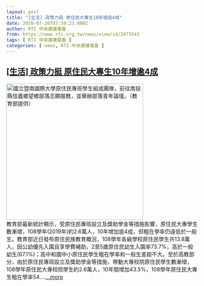 ```yaml
---
layout: post
title: "[生活] 政策力挺 原住民大專生10年增逾4成"
date: 2020-07-26T07:59:23.000Z
author: RTI 中央廣播電臺
from: https://www.rti.org.tw/news/view/id/2073543
tags: [ RTI 中央廣播電臺 ]
categories: [ news, RTI 中央廣播電臺 ]
---
```

<!--1595750363000-->
[[生活] 政策力挺 原住民大專生10年增逾4成](https://www.rti.org.tw/news/view/id/2073543)
------

<div>
<img src="https://static.rti.org.tw/assets/thumbnails/2019/09/22/20190922000013M.jpg" width="360" alt="國立暨南國際大學原住民專班學生組成團隊，前往南投縣信義鄉望鄉部落志願服務，並舉辦部落青年論壇。（教育部提供）" title="國立暨南國際大學原住民專班學生組成團隊，前往南投縣信義鄉望鄉部落志願服務，並舉辦部落青年論壇。（教育部提供）"><br>教育部最新統計顯示，受原住民專班設立及獎助學金等措施影響，原住民大專學生數漸增，108學年(2019年)約2.6萬人，10年增加逾4成，但粗在學率仍遠低於一般生。教育部近日發布原住民族教育概況，108學年各級學校原住民學生共13.8萬人，因公幼優先入園且享學費補助，2至5歲原住民幼生入園率73.7%，高於一般幼生(67.1%)；高中和國中小原住民學生粗在學率和一般生差距不大。至於高教部分，由於原住民專班設立及獎助學金等措施，帶動大專校院原住民學生數漸增，108學年原住民大專校院學生約2.6萬人，10年間增加43.5%，108學年原住民大專生粗在學率54....<a target="_blank" href="https://www.rti.org.tw/news/view/id/2073543">...more</a>
</div>
